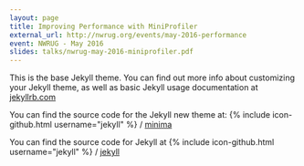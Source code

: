 ```yaml
---
layout: page
title: Improving Performance with MiniProfiler
external_url: http://nwrug.org/events/may-2016-performance
event: NWRUG - May 2016
slides: talks/nwrug-may-2016-miniprofiler.pdf
---
```


This is the base Jekyll theme. You can find out more info about customizing your Jekyll theme, as well as basic Jekyll usage documentation at [jekyllrb.com](https://jekyllrb.com/)

You can find the source code for the Jekyll new theme at:
{% include icon-github.html username="jekyll" %} /
[minima](https://github.com/jekyll/minima)

You can find the source code for Jekyll at
{% include icon-github.html username="jekyll" %} /
[jekyll](https://github.com/jekyll/jekyll)
